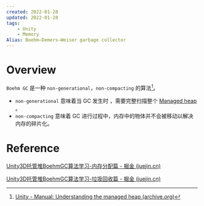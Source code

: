 ```yaml
---
created: 2022-01-28
updated: 2022-01-28
tags:
    - Unity
    - Memory
Alias: Boehm–Demers–Weiser garbage collector
---
```


# Overview

`Boehm GC` 是一种 `non-generational`，`non-compacting` 的算法[^1]。
- `non-generational` 意味着当 GC 发生时 ，需要完整扫描整个 [Managed heap](Managed%20Memory.md#Managed%20heap) 。 
- `non-compacting` 意味着 GC 进行过程中，内存中的物体并不会被移动以解决内存的碎片化。


# Reference

[^1]: [Unity - Manual: Understanding the managed heap (archive.org)](https://web.archive.org/web/20181204043411/https://docs.unity3d.com/Manual/BestPracticeUnderstandingPerformanceInUnity4-1.html)

[Unity3D托管堆BoehmGC算法学习-内存分配篇 - 掘金 (juejin.cn)](https://juejin.cn/post/6966954993869914119)

[Unity3D托管堆BoehmGC算法学习-垃圾回收篇 - 掘金 (juejin.cn)](https://juejin.cn/post/6968400262629163038)

